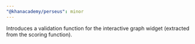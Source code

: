 ```yaml
---
"@khanacademy/perseus": minor
---
```


Introduces a validation function for the interactive graph widget (extracted from the scoring function).
